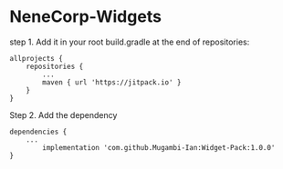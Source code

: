 # NeneCorp-Widgets
step 1. Add it in your root build.gradle at the end of repositories:  

	allprojects {
		repositories {
			...
			maven { url 'https://jitpack.io' }
		}
	}  
  
Step 2. Add the dependency

	dependencies {
		...
	        implementation 'com.github.Mugambi-Ian:Widget-Pack:1.0.0'
	}
